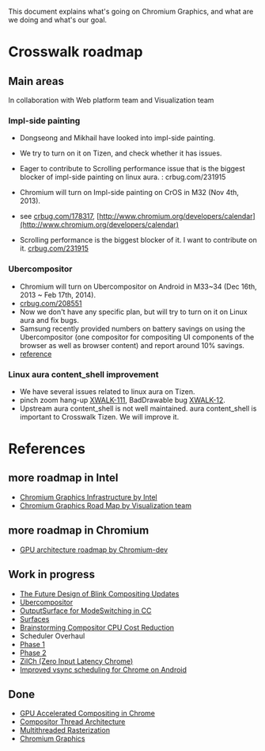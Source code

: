 This document explains what's going on Chromium Graphics, and what are we doing and what's our goal.

# Crosswalk roadmap
## Main areas
In collaboration with Web platform team and Visualization team
### Impl-side painting
* Dongseong and Mikhail have looked into impl-side painting.
 * We try to turn on it on Tizen, and check whether it has issues.
 * Eager to contribute to Scrolling performance issue that is the biggest blocker of impl-side painting on linux aura. : crbug.com/231915

* Chromium will turn on Impl-side painting on CrOS in M32 (Nov 4th, 2013).
 * see [crbug.com/178317](crbug.com/178317), [http://www.chromium.org/developers/calendar](http://www.chromium.org/developers/calendar)
 * Scrolling performance is the biggest blocker of it. I want to contribute on it. [crbug.com/231915](crbug.com/231915)

### Ubercompositor
* Chromium will turn on Ubercompositor on Android in M33~34 (Dec 16th, 2013 ~ Feb 17th, 2014).
 * [crbug.com/208551](crbug.com/208551)
 * Now we don't have any specific plan, but will try to turn on it on Linux aura and fix bugs.
* Samsung recently provided numbers on battery savings on using the Ubercompositor (one compositor for compositing UI components of the browser as well as browser content) and report around 10% savings.
 * [reference](https://groups.google.com/a/chromium.org/forum/#!topic/graphics-dev/uQRh5hvEOmo)

### Linux aura content_shell improvement
* We have several issues related to linux aura on Tizen. 
 * pinch zoom hang-up [XWALK-111](https://crosswalk-project.org/jira/browse/XWALK-111), BadDrawable bug [XWALK-12](https://crosswalk-project.org/jira/browse/XWALK-12).
* Upstream aura content_shell is not well maintained. aura content_shell is important to Crosswalk Tizen. We will improve it.

# References
## more roadmap in Intel
* [Chromium Graphics Infrastructure by Intel](https://docs.google.com/a/intel.com/document/d/1yVCLQO7CaH5qW14fjPADhwFUMONMw1Y3yPIN9h-Xb64/edit#heading=h.r7tvqxgsb10w)
* [Chromium Graphics Road Map by Visualization team](https://opensource.intel.com/linux-wiki/chromium-graphics)

## more roadmap in Chromium
* [GPU architecture roadmap by Chromium-dev](http://www.chromium.org/developers/design-documents/gpu-accelerated-compositing-in-chrome/gpu-architecture-roadmap)

## Work in progress
* [The Future Design of Blink Compositing Updates](https://docs.google.com/a/intel.com/document/d/16beTnE-ovImtDgNZElo7PR0VzNyz3zGuJFiGf1TMTiE/edit)
* [Ubercompositor](https://docs.google.com/a/intel.com/document/d/1ziMZtS5Hf8azogi2VjSE6XPaMwivZSyXAIIp0GgInNA/edit#)
* [OutputSurface for ModeSwitching in CC](https://docs.google.com/a/intel.com/document/d/1YcEU09zkVvg86C05MbLjeKFLIG1p693Fl1gwol4wT5c/edit#)
* [Surfaces](https://docs.google.com/a/intel.com/document/d/1RxbffpK_GxPtZscXgIEN0N9ZT7IC8BObnbx9ynw92qg/edit)
* [Brainstorming Compositor CPU Cost Reduction](https://docs.google.com/a/intel.com/document/d/1WqxdSB1jnwZZv8crH-TfNLEwl_yYHNI91B2fkBAXMgo/edit#heading=h.55grm19hlikl)
* Scheduler Overhaul
 * [Phase 1](https://docs.google.com/a/intel.com/document/d/1LUFA8MDpJcDHE0_L2EHvrcwqOMJhzl5dqb0AlBSqHOY/edit#)
 * [Phase 2](https://docs.google.com/document/d/1VJf2busac85FRQYXhn8hdc-x4yp77JUroTrY-_sj5Ck/edit)
* [ZilCh (Zero Input Latency Chrome)](https://docs.google.com/a/intel.com/document/d/1HmS0YQtWg2ToY67fE8A33PJUyPSwGUwUCLMk_zjK7ik/edit)
* [Improved vsync scheduling for Chrome on Android](https://docs.google.com/document/d/16822du6DLKDZ1vQVNWI3gDVYoSqCSezgEmWZ0arvkP8/edit?pli=1)

## Done
* [GPU Accelerated Compositing in Chrome](http://dev.chromium.org/developers/design-documents/gpu-accelerated-compositing-in-chrome)
* [Compositor Thread Architecture](http://dev.chromium.org/developers/design-documents/compositor-thread-architecture)
* [Multithreaded Rasterization](http://www.chromium.org/developers/design-documents/impl-side-painting)
* [Chromium Graphics](http://www.chromium.org/developers/design-documents/chromium-graphics)




